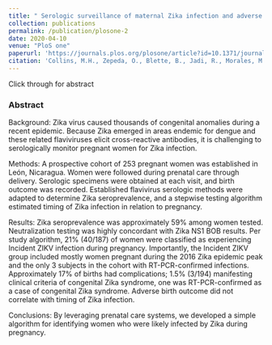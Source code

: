```yaml
---
title: " Serologic surveillance of maternal Zika infection and adverse fetal outcomes in a prospective cohort in León, Nicaragua during the peak of the Zika epidemic"
collection: publications
permalink: /publication/plosone-2
date: 2020-04-10
venue: "PloS one"
paperurl: 'https://journals.plos.org/plosone/article?id=10.1371/journal.pone.0230692'
citation: 'Collins, M.H., Zepeda, O., Blette, B., Jadi, R., Morales, M., Pérez, R., Liou, G.J.A., Montoya-Cruz, M., Harris, E., Becker-Dreps, S. and de Silva, A.M., 2020. Serologic surveillance of maternal Zika infection in a prospective cohort in Leon, Nicaragua during the peak of the Zika epidemic. PloS one, 15(4), p.e0230692.'
---
```


Click through for abstract

### Abstract

Background:
Zika virus caused thousands of congenital anomalies during a recent epidemic. Because Zika emerged in areas endemic for dengue and these related flaviviruses elicit cross-reactive antibodies, it is challenging to serologically monitor pregnant women for Zika infection.

Methods:
A prospective cohort of 253 pregnant women was established in León, Nicaragua. Women were followed during prenatal care through delivery. Serologic specimens were obtained at each visit, and birth outcome was recorded. Established flavivirus serologic methods were adapted to determine Zika seroprevalence, and a stepwise testing algorithm estimated timing of Zika infection in relation to pregnancy.

Results:
Zika seroprevalence was approximately 59% among women tested. Neutralization testing was highly concordant with Zika NS1 BOB results. Per study algorithm, 21% (40/187) of women were classified as experiencing Incident ZIKV infection during pregnancy. Importantly, the Incident ZIKV group included mostly women pregnant during the 2016 Zika epidemic peak and the only 3 subjects in the cohort with RT-PCR-confirmed infections. Approximately 17% of births had complications; 1.5% (3/194) manifesting clinical criteria of congenital Zika syndrome, one was RT-PCR-confirmed as a case of congenital Zika syndrome. Adverse birth outcome did not correlate with timing of Zika infection.

Conclusions:
By leveraging prenatal care systems, we developed a simple algorithm for identifying women who were likely infected by Zika during pregnancy.
